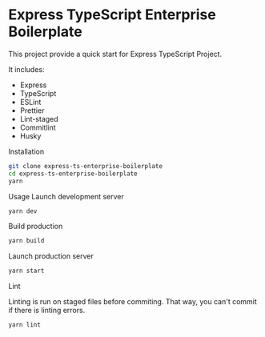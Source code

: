 # Express TypeScript Enterprise Boilerplate

This project provide a quick start for Express TypeScript Project.

It includes:

- Express
- TypeScript
- ESLint
- Prettier
- Lint-staged
- Commitlint
- Husky

Installation

```bash
git clone express-ts-enterprise-boilerplate
cd express-ts-enterprise-boilerplate
yarn
```

Usage
Launch development server

```bash
yarn dev
```

Build production

```bash
yarn build
```

Launch production server

```bash
yarn start
```

Lint

Linting is run on staged files before commiting. That way, you can't commit if there is linting errors.

```bash
yarn lint
```
